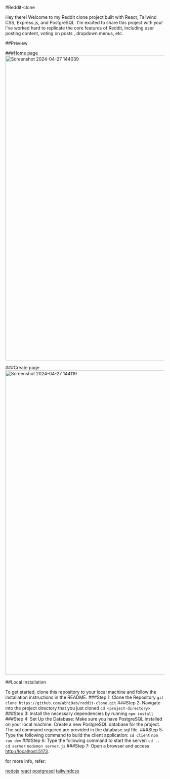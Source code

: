 #Reddit-clone

Hey there! Welcome to my Reddit clone project built with React, Tailwind CSS, Express.js, and PostgreSQL. I'm excited to share this project with you!
I've worked hard to replicate the core features of Reddit, including user posting content, voting on posts , dropdown menus, etc.

##Preview

###Home page
<img width="960" alt="Screenshot 2024-04-27 144039" src="https://github.com/abhi9ab/reddit-clone/assets/118924053/abc0fd98-db8c-45cd-8e5a-876a2fc66b82">

###Create page
<img width="960" alt="Screenshot 2024-04-27 144119" src="https://github.com/abhi9ab/reddit-clone/assets/118924053/4190e7d3-da90-469c-968d-ab15f821f68a">

##Local Installation

To get started, clone this repository to your local machine and follow the installation instructions in the README.
###Step 1: Clone the Repository
  `git clone https://github.com/abhi9ab/reddit-clone.git`
###Step 2: Navigate into the project directory that you just cloned
  `cd <project-directory>`
###Step 3: Install the necessary dependencies by running
  `npm install` 
###Step 4: Set Up the Database:
  Make sure you have PostgreSQL installed on your local machine.
  Create a new PostgreSQL database for the project.
  The sql command required are provided in the database.sql file.
###Step 5: Type the following command to build the client application:
  `cd client`
  `npm run dev`
###Step 6: Type the following command to start the server:
  `cd ..`
  `cd server`
  `nodemon server.js`
###Step 7: Open a browser and access [http://localhost:5173](http://localhost:5173).

for more info, refer:

  [nodejs](https://nodejs.org/en)
  [react](https://react.dev/)
  [postgresql](https://www.postgresql.org/)
  [tailwindcss](https://tailwindcss.com/)




